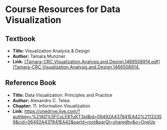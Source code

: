 # Course Resources for Data Visualization

## Textbook
- **Title:** Visualization Analysis & Design  
- **Author:** Tamara Munzner  
- **Link:** [\[Tamara-CRC.Visualization.Analysis.and.Design.1466508914.pdf\](Tamara-CRC.Visualization.Analysis.and.Design.1466508914.](https://onedrive.live.com/?authkey=%21APMvi6aZZwvrVkA&id=06492A437841EA42%21123674&cid=06492A437841EA42&parId=root&parQt=sharedby&o=OneUp)

## Reference Book
- **Title:** Data Visualization: Principles and Practice  
- **Author:** Alexandru C. Telea  
- **Chapter:** 11. Information Visualization  
- **Link:** https://onedrive.live.com/?authkey=%21AD%5FCyLE8TuKT3pI&id=06492A437841EA42%21133359&cid=06492A437841EA42&parId=root&parQt=sharedby&o=OneUp
